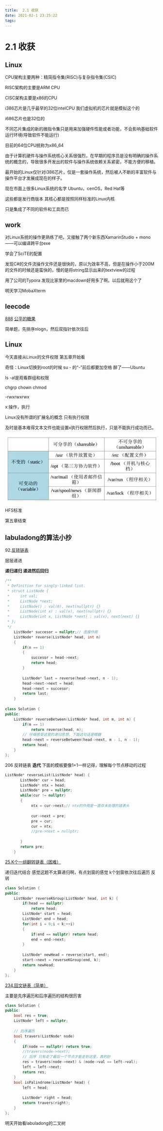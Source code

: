 ```yaml
---
title:  2.1 收获
date: 2021-02-1 23:25:22
tags:
---
```

# 2.1 收获

## Linux

CPU架构主要两种：精简指令集(RISC)与复杂指令集(CSIC)

RISC架构的主要是ARM CPU

CISC架构主要是x86的CPU



i386芯片是几乎最早的32位intelCPU 我们虚拟机的芯片就是模拟这个的

i686芯片也是32位的

不同芯片集成的新的微指令集只是用来加强硬件性能或者功能，不会影响基础软件运行环境(导致软件不能运行)

目前的64位CPU统称为x86_64



由于计算机硬件与操作系统核心关系很强烈，在早期的程序员是没有明确的操作系统的概念的，导致很多开发出的软件与操作系统依赖关系紧密，不能方便的移植。

最开始的Linux仅针对i386芯片，仅是一套操作系统，然后被人不断的丰富软件与操作平台才发展成现在的样子。

现在市面上很多Linux系统的名字 Ubuntu，cenOS，Red Hat等

这些都是发行商版本 其核心都是按照同样标准的Linux内核

只是集成了不同的软件和工具而已

## work

对Linux系统的操作更熟练了吧，又接触了两个新东西XamarinStudio + mono ——可以编译跨平台exe

学会了SciTE的配置

发现C#的文件流操作文件还是很快的，原以为效率不高，但是在操作小于200M的文件的时候还是蛮快的，慢的是将string显示出来的textview的过程

用了公司的Typora 发现比家里的macdown好用多了啊。以后就用这个了

明天学习MobaXterm 

## leecode

[888](https://leetcode-cn.com/problems/fair-candy-swap/) [公平的糖果](https://leetcode-cn.com/problems/fair-candy-swap/)

简单题，先排序nlogn，然后双指针依次往后

## Linux

今天直接从Linux的文件权限 第五章开始看

奇怪：Linux切换到root的时候 su - 的“-”前后都要加空格 醉了——Ubuntu

ls -al是观看群组和权限

chgrp chown chmod

-rwxrwxrwx

x:操作，执行

Linux没有所谓的扩展名的概念 只有执行权限

及时是基本难得文本文件也能设置x执行权限然后执行，只是不能执行成功而已。

![jietu.jpeg](../img/jietu.jpeg)

HFS标准

第五章结束

## labuladong的算法小抄

92.[反转链表](https://leetcode-cn.com/problems/reverse-linked-list-ii/submissions/)

层层递进

**递归递归  递进然后回归** 

```c++
/**
 * Definition for singly-linked list.
 * struct ListNode {
 *     int val;
 *     ListNode *next;
 *     ListNode() : val(0), next(nullptr) {}
 *     ListNode(int x) : val(x), next(nullptr) {}
 *     ListNode(int x, ListNode *next) : val(x), next(next) {}
 * };
 */
    ListNode* succesor = nullptr;// 连接作用
    ListNode* reverse(ListNode* head, int n)
    {
        if(n == 1)
        {
            succesor = head->next;
            return head;
        }

        ListNode* last = reverse(head->next, n - 1);
        head->next->next = head;
        head->next = succesor;
        return last;
    }

class Solution {
public:
    ListNode* reverseBetween(ListNode* head, int m, int n) {
        if(m == 1)
            return reverse(head, n);
        // 仔细感受这里的递归思想，下面这句话是精髓
        head->next = reverseBetween(head->next, m - 1, n - 1);
        return head;
    }
};
```

206 反转链表 **迭代** 下面的模板要像1+1一样记得，理解每个节点移动的过程

```c++
ListNode* reverseList(ListNode* head) {
       ListNode* cur = head;
       ListNode* ntx = head;
       ListNode* pre = nullptr;
       while(cur != nullptr)
       {
            ntx = cur->next;// ntx的作用是一直存未处理的链表头

            cur->next = pre;
            pre = cur;
            cur = ntx;
            //pre->next = nullptr;
            
       }
       return pre;
    }
```

[25.K个一组翻转链表（困难）](https://leetcode-cn.com/problems/reverse-nodes-in-k-group)

递归迭代结合 感觉这题不太算递归啊，有点划窗的感觉 k个划窗依次往后遍历 反转

```c++
class Solution {
public:
    ListNode* reverseKGroup(ListNode* head, int k) {
        if(head == nullptr)
            return head;
        ListNode* start = head;
        ListNode* end = head;
        for(int i = 0;i < k;++i)
        {
            if(end == nullptr) return head;
            end = end->next;
        }

        ListNode* newHead = reverse(start, end);
        start->next = reverseKGroup(end, k);
        return newHead;
    }
};
```

[234.回文链表（简单）](https://leetcode-cn.com/problems/palindrome-linked-list)

主要是先序遍历和后序遍历的结构很厉害

```c++
class Solution {
public:
    bool res = true;
    ListNode* left = nullptr;

    // 后序遍历
    bool travers(ListNode* node)
    {
        if(node == nullptr) return true;
        //travers(node->next);
        // 后序 只有走了最后一个节点才能走到这里，真的妙
        res = travers(node->next) & (node->val == left->val);
        left = left->next;
        return res;
    }
    bool isPalindrome(ListNode* head) {
        left = head;

        ListNode* right = head;
        return travers(right);
    }
};
```

明天开始看labuladong的二叉树
